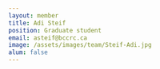 ```yaml
---
layout: member
title: Adi Steif
position: Graduate student
email: asteif@bccrc.ca
image: /assets/images/team/Steif-Adi.jpg
alum: false
---
```

